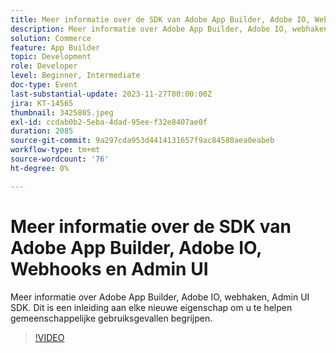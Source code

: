 ```yaml
---
title: Meer informatie over de SDK van Adobe App Builder, Adobe IO, Webhooks en Admin UI
description: Meer informatie over Adobe App Builder, Adobe IO, webhaken, Admin UI SDK.  Dit is een inleiding aan elke nieuwe eigenschap om u te helpen gemeenschappelijke gebruiksgevallen begrijpen.
solution: Commerce
feature: App Builder
topic: Development
role: Developer
level: Beginner, Intermediate
doc-type: Event
last-substantial-update: 2023-11-27T00:00:00Z
jira: KT-14565
thumbnail: 3425805.jpeg
exl-id: ccdab0b2-5eba-4dad-95ee-f32e8407ae0f
duration: 2085
source-git-commit: 9a297cda953d4414131657f9ac84580aea0eabeb
workflow-type: tm+mt
source-wordcount: '76'
ht-degree: 0%

---
```


# Meer informatie over de SDK van Adobe App Builder, Adobe IO, Webhooks en Admin UI

Meer informatie over Adobe App Builder, Adobe IO, webhaken, Admin UI SDK.  Dit is een inleiding aan elke nieuwe eigenschap om u te helpen gemeenschappelijke gebruiksgevallen begrijpen.

>[!VIDEO](https://video.tv.adobe.com/v/3456679/?learn=on&captions=dut)
